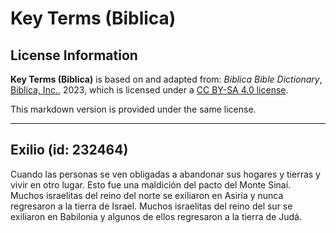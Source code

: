 # Key Terms (Biblica)

## License Information

**Key Terms (Biblica)** is based on and adapted from: _Biblica Bible Dictionary_, [Biblica, Inc.](https://www.biblica.com/), 2023, which is licensed under a [CC BY-SA 4.0 license](https://creativecommons.org/licenses/by-sa/4.0/legalcode.en).

This markdown version is provided under the same license.



--------------------------------

## Exilio (id: 232464)

Cuando las personas se ven obligadas a abandonar sus hogares y tierras y vivir en otro lugar. Esto fue una maldición del pacto del Monte Sinaí. Muchos israelitas del reino del norte se exiliaron en Asiria y nunca regresaron a la tierra de Israel. Muchos israelitas del reino del sur se exiliaron en Babilonia y algunos de ellos regresaron a la tierra de Judá.


